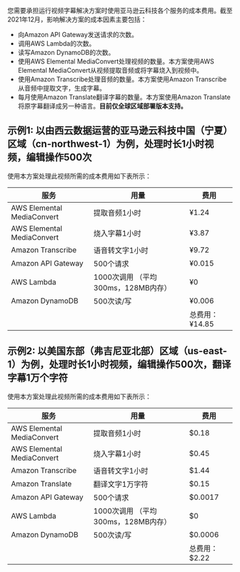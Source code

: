您需要承担运行视频字幕解决方案时使用亚马逊云科技各个服务的成本费用。截至2021年12月，影响解决方案的成本因素主要包括：

- 向Amazon API Gateway发送请求的次数。
- 调用AWS Lambda的次数。
- 读写Amazon DynamoDB的次数。
- 使用AWS Elemental MediaConvert处理视频的数量。本方案使用AWS Elemental MediaConvert从视频提取音频或将字幕烧入到视频中。
- 使用Amazon Transcribe处理音频的数量。本方案使用Amazon Transcribe从音频中提取文字，生成字幕。
- 每月使用Amazon Translate翻译字幕的数量。本方案使用Amazon Translate将原字幕翻译成另一种语言。**目前仅全球区域部署版本支持。**

## 示例1: 以由西云数据运营的亚马逊云科技中国（宁夏）区域（cn-northwest-1）为例，处理时长1小时视频，编辑操作500次

使用本方案处理此视频所需的成本费用如下表所示：

| 服务 | 用量 | 费用 |
|---|---|---|
| AWS Elemental MediaConvert | 提取音频1小时 | ¥1.24 |
| AWS Elemental MediaConvert | 烧入字幕1小时 | ¥3.87 |
| Amazon Transcribe | 语音转文字1小时 | ¥9.72 |
| Amazon API Gateway | 500个请求 | ¥0.015 |
| AWS Lambda | 1000次调用 （平均300ms，128MB内存） | ¥0 |
| Amazon DynamoDB | 500次读/写 | ¥0.006 |
|  |  | 总费用：¥14.85 |

## 示例2: 以美国东部（弗吉尼亚北部）区域（us-east-1）为例，处理时长1小时视频，编辑操作500次，翻译字幕1万个字符

使用本方案处理此视频所需的成本费用如下表所示：

| 服务 | 用量 | 费用 |
|---|---|---|
| AWS Elemental MediaConvert | 提取音频1小时 | $0.18     |
| AWS Elemental MediaConvert | 烧入字幕1小时 | $0.45     |
| Amazon Transcribe | 语音转文字1小时 | $1.44 |
| Amazon Translate | 翻译文字1万字符 | $0.15 |
| Amazon API Gateway | 500个请求 | $0.0017 |
| AWS Lambda | 1000次调用 （平均300ms，128MB内存） | $0 |
| Amazon DynamoDB | 500次读/写 | $0.0006 |
|  |  | 总费用：$2.22 |
